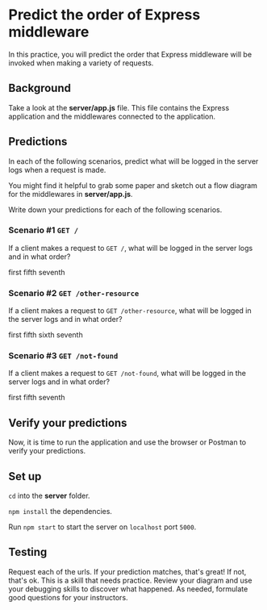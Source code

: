 # Predict the order of Express middleware

In this practice, you will predict the order that Express middleware will be
invoked when making a variety of requests.

## Background

Take a look at the __server/app.js__ file. This file contains the Express
application and the middlewares connected to the application.

## Predictions

In each of the following scenarios, predict what will be logged in the server
logs when a request is made.

You might find it helpful to grab some paper and sketch out a flow diagram for
the middlewares in __server/app.js__.

Write down your predictions for each of the following scenarios.

### Scenario #1 `GET /`

If a client makes a request to `GET /`, what will be logged in the server logs
and in what order?

first
fifth
seventh

### Scenario #2 `GET /other-resource`

If a client makes a request to `GET /other-resource`, what will be logged in
the server logs and in what order?

first
fifth
sixth
seventh

### Scenario #3 `GET /not-found`

If a client makes a request to `GET /not-found`, what will be logged in the
server logs and in what order?

first
fifth
seventh

## Verify your predictions

Now, it is time to run the application and use the browser or Postman to verify 
your predictions.

## Set up

`cd` into the __server__ folder.

`npm install` the dependencies.

Run `npm start` to start the server on `localhost` port `5000`.

## Testing

Request each of the urls. If your prediction matches, that's great! If not,
that's ok. This is a skill that needs practice. Review your diagram and use your
debugging skills to discover what happened. As needed, formulate good questions 
for your instructors.